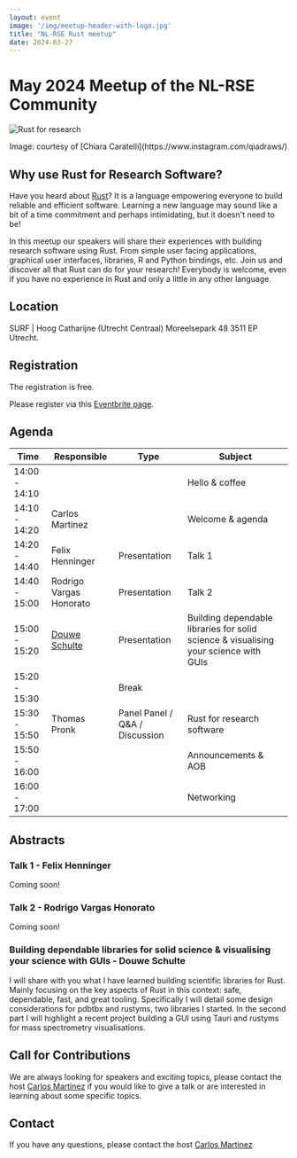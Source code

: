 ```yaml
---
layout: event
image: '/img/meetup-header-with-logo.jpg'
title: "NL-RSE Rust meetup"
date: 2024-03-27
---
```


# May 2024 Meetup of the NL-RSE Community
<!--break-->
![Rust for research](/img/meetups/rust-research.png)
<p style="text-align:center">Image: courtesy of [Chiara Caratelli](https://www.instagram.com/qiadraws/)</p>


## Why use Rust for Research Software?

Have you heard about [Rust](https://www.rust-lang.org/)? It is a language empowering everyone to build reliable and efficient software. Learning a new language may sound like a bit of a time commitment and perhaps intimidating, but it doesn't need to be!

In this meetup our speakers will share their experiences with building research software using Rust. From simple user facing applications, graphical user interfaces, libraries, R and Python bindings, etc. Join us and discover all that Rust can do for your research! Everybody is welcome, even if you have no experience in Rust and only a little in any other language.

## Location
SURF | Hoog Catharijne (Utrecht Centraal)
Moreelsepark 48 3511 EP Utrecht.

## Registration
The registration is free.

Please register via this [Eventbrite page](https://www.eventbrite.nl/e/nl-rse-rust-meetup-tickets-871056271757).

## Agenda

| Time | Responsible | Type | Subject |
| --- | ------------ | ---- | ------- |
| 14:00 - 14:10 | | | Hello & coffee |
| 14:10 - 14:20 | Carlos Martinez | | Welcome & agenda |
| 14:20 - 14:40 | Felix Henninger | Presentation | Talk 1 |
| 14:40 - 15:00 | Rodrigo Vargas Honorato | Presentation | Talk 2 |
| 15:00 - 15:20 | [Douwe Schulte](https://github.com/douweschulte) | Presentation | Building dependable libraries for solid science & visualising your science with GUIs |
| 15:20 - 15:30 | | Break | |
| 15:30 - 15:50 | Thomas Pronk | Panel Panel / Q&A / Discussion | Rust for research software |
| 15:50 - 16:00 | | | Announcements & AOB |
| 16:00 - 17:00 | | | Networking |

## Abstracts

### Talk 1 - Felix Henninger

Coming soon!

### Talk 2 - Rodrigo Vargas Honorato

Coming soon!

### Building dependable libraries for solid science & visualising your science with GUIs - Douwe Schulte

I will share with you what I have learned building scientific libraries for Rust. Mainly focusing on the key aspects of Rust in this context: safe, dependable, fast, and great tooling. Specifically I will detail some design considerations for pdbtbx and rustyms, two libraries I started. In the second part I will highlight a recent project building a GUI using Tauri and rustyms for mass spectrometry visualisations.

## Call for Contributions
We are always looking for speakers and exciting topics, please contact the host [Carlos Martinez](mailto:c.martinez@esciencecenter.nl) if you would like to give a talk or are interested in learning about some specific topics.

## Contact
If you have any questions, please contact the host [Carlos Martinez](mailto:c.martinez@esciencecenter.nl)
